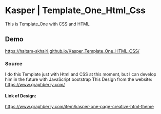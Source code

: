 # Kasper | Template_One_Html_Css
This is Template_One with CSS and HTML
## Demo
https://haitam-skhairi.github.io/Kasper_Template_One_HTML_CSS/
### Source
I do this Template just with Html and CSS at this moment, but I can develop him in the future with JavaScript bootstrap
This Design from the website: <br>
https://www.graphberry.com/
#### Link of Design:
https://www.graphberry.com/item/kasper-one-page-creative-html-theme
